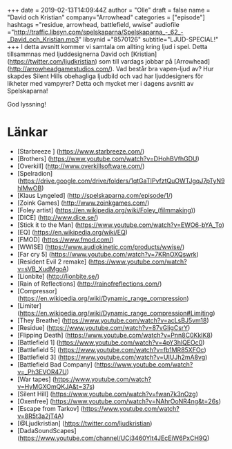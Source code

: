 +++
date = 2019-02-13T14:09:44Z
author = "Olle"
draft = false
name = "David och Kristian"
company="Arrowhead"
categories = ["episode"]
hashtags ="residue, arrowhead, battlefield, wwise"
audiofile ="http://traffic.libsyn.com/spelskaparna/Spelskaparna_-_62_-_David_och_Kristian.mp3"
libsynid ="8570126"
subtitle="LJUD-SPECIAL!"
+++ 
I detta avsnitt kommer vi samtala om allting kring ljud i spel. Detta tillsammnas med ljuddesignerna David och [Kristian] (https://twitter.com/ljudkristian) som till vardags jobbar på [Arrowhead] (http://arrowheadgamestudios.com/). Vad består bra vapen-ljud av? Hur skapdes Silent Hills obehagliga ljudbild och vad har ljuddesigners för likheter med vampyrer? Detta och mycket mer i dagens avsnitt av Spelskaparna! 

God lyssning!
# Länkar
* [Starbreeze ] (https://www.starbreeze.com/)
* [Brothers] (https://www.youtube.com/watch?v=DHohBVfhGDU)
* [Overkill] (http://www.overkillsoftware.com/)
* [Spelradion] (https://drive.google.com/drive/folders/1qtGaTIPvfztQuOWTJgqJ7pTyN9hlMwOB)
* [Klaus Lyngeled] (http://spelskaparna.com/episode/1/)
* [Zoink Games] (http://www.zoinkgames.com/)
* [Foley artist] (https://en.wikipedia.org/wiki/Foley_(filmmaking))
* [DICE] (http://www.dice.se/)
* [Stick it to the Man] (https://www.youtube.com/watch?v=EWO6-bYA_To)
* [EQ] (https://en.wikipedia.org/wiki/EQ)
* [FMOD] (https://www.fmod.com/)
* [WWISE] (https://www.audiokinetic.com/products/wwise/)
* [Far cry 5] (https://www.youtube.com/watch?v=7KRnOXQswrk)
* [Resident Evil 2 remake] (https://www.youtube.com/watch?v=sVB_XudMgoA)
* [Lionbite] (http://lionbite.se/)
* [Rain of Reflections] (http://rainofreflections.com/)
* [Compressor] (https://en.wikipedia.org/wiki/Dynamic_range_compression)
* [Limiter] (https://en.wikipedia.org/wiki/Dynamic_range_compression#Limiting)
* [They Breathe] (https://www.youtube.com/watch?v=acLsBJ5vm18)
* [Residue] (https://www.youtube.com/watch?v=87vGligCsrY)
* [Flipping Death] (https://www.youtube.com/watch?v=Pnn8C0KkIK8)
* [Battlefield 1] (https://www.youtube.com/watch?v=4pY3hlQEOc0)
* [Battlefield 5] (https://www.youtube.com/watch?v=fb1MR85XFOc)
* [Battlefield 3] (https://www.youtube.com/watch?v=UIUJh2mA8vg)
* [Battlefield Bad Company] (https://www.youtube.com/watch?v=_Ph3EVOR47U)
* [War tapes] (https://www.youtube.com/watch?v=HyMGXOmQKJA&t=37s)
* [Silent Hill] (https://www.youtube.com/watch?v=fwan7k3nOzg)
* [Oxenfree] (https://www.youtube.com/watch?v=NAhrOoNR4ng&t=26s)
* [Escape from Tarkov] (https://www.youtube.com/watch?v=8R5t3a2jT4A)
* [@Ljudkristian] (https://twitter.com/ljudkristian)
* [DadaSoundScapes] (https://www.youtube.com/channel/UCj3460Ylt4JEcEiW6PxCH9Q)


